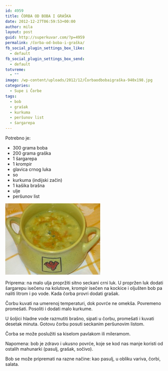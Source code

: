 ```yaml
---
id: 4959
title: ČORBA OD BOBA I GRAŠKA
date: 2012-12-27T06:59:53+00:00
author: mila
layout: post
guid: http://superkuvar.com/?p=4959
permalink: /čorba-od-boba-i-graška/
fb_social_plugin_settings_box_like:
  - default
fb_social_plugin_settings_box_send:
  - default
totvreme:
  - ""
image: /wp-content/uploads/2012/12/Čorbaodbobaigraška-940x198.jpg
categories:
  - Supe i Čorbe
tags:
  - bob
  - grašak
  - kurkuma
  - peršunov list
  - šargarepa
---
```

Potrebno je:

  * 300 grama boba
  * 200 grama graška
  * 1 šargarepa
  * 1 krompir
  * glavica crnog luka
  * so
  * kurkuma (indijski začin)
  * 1 kašika brašna
  * ulje
  * peršunov list

<img class="alignnone size-medium wp-image-4963" title="Čorbaodbobaigraška" src="/wp-content/uploads/2012/12/Čorbaodbobaigraška-300x225.jpg" alt="" width="300" height="225" /> 

Priprema: na malo ulja propržiti sitno seckani crni luk. U propržen luk dodati šargarepu isečenu na kolutove, krompir isečen na kockice i oljušten bob pa naliti litrom i po vode. Kada čorba provri dodati grašak.

Čorbu kuvati na umerenoj temperaturi, dok povrće ne omekša. Povremeno promešati. Posoliti i dodati malo kurkume.

U šoljici hladne vode razmutiti brašno, sipati u čorbu, promešati i kuvati desetak minuta. Gotovu čorbu posuti seckanim peršunovim listom.

Čorba se može poslužiti sa kiselom pavlakom ili mileramom.

Napomena: bob je zdravo i ukusno povrće, koje se kod nas manje koristi od ostalih mahunarki (pasulj, grašak, sočivo).

Bob se može pripremati na razne načine: kao pasulj, u obliku variva, čorbi, salata.